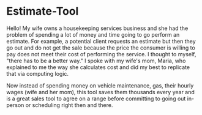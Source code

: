 # Estimate-Tool
Hello! My wife owns a housekeeping services business and she had the problem of spending a lot of money and time going to go perform an estimate. For example, a potential client requests an estimate but then they go out and do not get the sale because the price the consumer is willing to pay does not meet their cost of performing the service. I thought to myself, "there has to be a better way." I spoke with my wife's mom, Maria, who explained to me the way she calculates cost and did my best to replicate that via computing logic.

Now instead of spending money on vehicle maintenance, gas, their hourly wages (wife and her mom), this tool saves them thousands every year and is a great sales tool to agree on a range before committing to going out in-person or scheduling right then and there.
